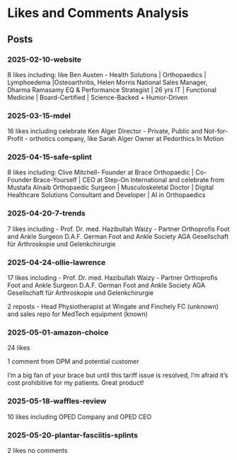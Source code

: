 # Likes and Comments Analysis

## Posts

### 2025-02-10-website

8 likes including:
like
Ben Austen - Health Solutions | Orthopaedics | Lymphoedema |Osteoarthritis, Helen Morris National Sales Manager, Dharma Ramasamy EQ & Performance Strategist | 26 yrs IT | Functional Medicine | Board-Certified | Science-Backed + Humor-Driven

### 2025-03-15-mdel

16 likes including celebrate Ken Alger Director - Private, Public and Not-for-Profit - orthotics company, like Sarah Alger Owner at Pedorthics In Motion

### 2025-04-15-safe-splint

8 likes including: Clive Mitchell- Founder at Brace Orthopaedic | Co-Founder Brace-Yourself | CEO at Step-On International and celebrate from Mustafa Alnaib Orthopaedic Surgeon | Musculoskeletal Doctor | Digital Healthcare Solutions Consultant and Developer | AI in Orthopaedics

### 2025-04-20-7-trends

7 likes including - Prof. Dr. med. Hazibullah Waizy - Partner Orthoprofis Foot and Ankle Surgeon D.A.F. German Foot and Ankle Society AGA Gesellschaft für Arthroskopie und Gelenkchirurgie

### 2025-04-24-ollie-lawrence

17 likes including - Prof. Dr. med. Hazibullah Waizy - Partner Orthoprofis Foot and Ankle Surgeon D.A.F. German Foot and Ankle Society AGA Gesellschaft für Arthroskopie und Gelenkchirurgie

2 reposts - Head Physiotherapist at Wingate and Finchely FC (unknown) and sales repo for MedTech equipment (known)

### 2025-05-01-amazon-choice

24 likes

1 comment from DPM and potential customer

I’m a big fan of your brace but until this tariff issue is resolved, I’m afraid it’s cost prohibitive for my patients. Great product!

### 2025-05-18-waffles-review

10 likes including OPED Company and OPED CEO

### 2025-05-20-plantar-fasciitis-splints

2 likes no comments
